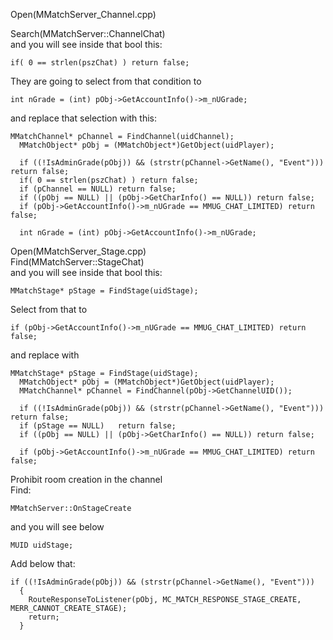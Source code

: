 Open(MMatchServer_Channel.cpp)

Search(MMatchServer::ChannelChat) <br>
and you will see inside that bool this:

    if( 0 == strlen(pszChat) ) return false;
    
They are going to select from that condition to

    int nGrade = (int) pObj->GetAccountInfo()->m_nUGrade;
    
and replace that selection with this:

    MMatchChannel* pChannel = FindChannel(uidChannel);
      MMatchObject* pObj = (MMatchObject*)GetObject(uidPlayer);

      if ((!IsAdminGrade(pObj)) && (strstr(pChannel->GetName(), "Event"))) return false;
      if( 0 == strlen(pszChat) ) return false;
      if (pChannel == NULL) return false;
      if ((pObj == NULL) || (pObj->GetCharInfo() == NULL)) return false;
      if (pObj->GetAccountInfo()->m_nUGrade == MMUG_CHAT_LIMITED) return false;

      int nGrade = (int) pObj->GetAccountInfo()->m_nUGrade;
      

Open(MMatchServer_Stage.cpp) <br>
Find(MMatchServer::StageChat) <br>
and you will see inside that bool this: <br>

    MMatchStage* pStage = FindStage(uidStage);

Select from that to

    if (pObj->GetAccountInfo()->m_nUGrade == MMUG_CHAT_LIMITED) return false;

and replace with

    MMatchStage* pStage = FindStage(uidStage);
      MMatchObject* pObj = (MMatchObject*)GetObject(uidPlayer);
      MMatchChannel* pChannel = FindChannel(pObj->GetChannelUID());

      if ((!IsAdminGrade(pObj)) && (strstr(pChannel->GetName(), "Event"))) return false;
      if (pStage == NULL)	return false;
      if ((pObj == NULL) || (pObj->GetCharInfo() == NULL)) return false;

      if (pObj->GetAccountInfo()->m_nUGrade == MMUG_CHAT_LIMITED) return false;


Prohibit room creation in the channel <br>
Find: <br>

    MMatchServer::OnStageCreate
    
and you will see below

    MUID uidStage;

Add below that:

    if ((!IsAdminGrade(pObj)) && (strstr(pChannel->GetName(), "Event")))
      {
        RouteResponseToListener(pObj, MC_MATCH_RESPONSE_STAGE_CREATE, MERR_CANNOT_CREATE_STAGE);
        return;
      }

